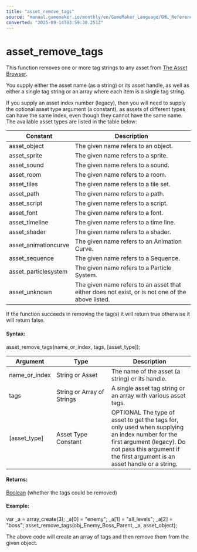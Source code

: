 ```yaml
---
title: "asset_remove_tags"
source: "manual.gamemaker.io/monthly/en/GameMaker_Language/GML_Reference/Asset_Management/Assets_And_Tags/asset_remove_tags.htm"
converted: "2025-09-14T03:59:30.251Z"
---
```


# asset\_remove\_tags

This function removes one or more tag strings to any asset from [The Asset Browser](../../../../Introduction/The_Asset_Browser.md).

You supply either the asset name (as a string) or its asset handle, as well as either a single tag string or an array where each item is a single tag string.

If you supply an asset index number (legacy), then you will need to supply the optional asset type argument (a constant), as assets of different types can have the same index, even though they cannot have the same name. The available asset types are listed in the table below:

| Constant | Description |
| --- | --- |
| asset_object | The given name refers to an object. |
| asset_sprite | The given name refers to a sprite. |
| asset_sound | The given name refers to a sound. |
| asset_room | The given name refers to a room. |
| asset_tiles | The given name refers to a tile set. |
| asset_path | The given name refers to a path. |
| asset_script | The given name refers to a script. |
| asset_font | The given name refers to a font. |
| asset_timeline | The given name refers to a time line. |
| asset_shader | The given name refers to a shader. |
| asset_animationcurve | The given name refers to an Animation Curve. |
| asset_sequence | The given name refers to a Sequence. |
| asset_particlesystem | The given name refers to a Particle System. |
| asset_unknown | The given name refers to an asset that either does not exist, or is not one of the above listed. |

If the function succeeds in removing the tag(s) it will return true otherwise it will return false.

#### Syntax:

asset\_remove\_tags(name\_or\_index, tags, \[asset\_type\]);

| Argument | Type | Description |
| --- | --- | --- |
| name_or_index | String or Asset | The name of the asset (a string) or its handle. |
| tags | String or Array of Strings | A single asset tag string or an array with various asset tags. |
| [asset_type] | Asset Type Constant | OPTIONAL The type of asset to get the tags for, only used when supplying an index number for the first argument (legacy). Do not pass this argument if the first argument is an asset handle or a string. |

#### Returns:

[Boolean](../../../GML_Overview/Data_Types.md) (whether the tags could be removed)

#### Example:

var \_a = array\_create(3);
\_a\[0\] = "enemy";
\_a\[1\] = "all\_levels";
\_a\[2\] = "boss";
asset\_remove\_tags(obj\_Enemy\_Boss\_Parent, \_a, asset\_object);

The above code will create an array of tags and then remove them from the given object.